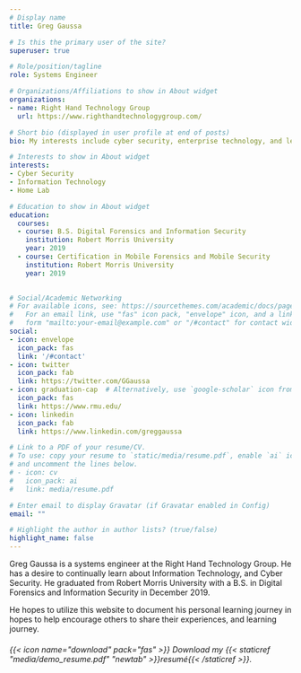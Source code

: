 ```yaml
---
# Display name
title: Greg Gaussa

# Is this the primary user of the site?
superuser: true

# Role/position/tagline
role: Systems Engineer

# Organizations/Affiliations to show in About widget
organizations:
- name: Right Hand Technology Group
  url: https://www.righthandtechnologygroup.com/

# Short bio (displayed in user profile at end of posts)
bio: My interests include cyber security, enterprise technology, and learning through my home lab.

# Interests to show in About widget
interests:
- Cyber Security
- Information Technology
- Home Lab

# Education to show in About widget
education:
  courses:
  - course: B.S. Digital Forensics and Information Security
    institution: Robert Morris University
    year: 2019
  - course: Certification in Mobile Forensics and Mobile Security
    institution: Robert Morris University
    year: 2019
 

# Social/Academic Networking
# For available icons, see: https://sourcethemes.com/academic/docs/page-builder/#icons
#   For an email link, use "fas" icon pack, "envelope" icon, and a link in the
#   form "mailto:your-email@example.com" or "/#contact" for contact widget.
social:
- icon: envelope
  icon_pack: fas
  link: '/#contact'
- icon: twitter
  icon_pack: fab
  link: https://twitter.com/GGaussa
- icon: graduation-cap  # Alternatively, use `google-scholar` icon from `ai` icon pack
  icon_pack: fas
  link: https://www.rmu.edu/
- icon: linkedin
  icon_pack: fab
  link: https://www.linkedin.com/greggaussa

# Link to a PDF of your resume/CV.
# To use: copy your resume to `static/media/resume.pdf`, enable `ai` icons in `params.toml`, 
# and uncomment the lines below.
# - icon: cv
#   icon_pack: ai
#   link: media/resume.pdf

# Enter email to display Gravatar (if Gravatar enabled in Config)
email: ""

# Highlight the author in author lists? (true/false)
highlight_name: false
---
```


Greg Gaussa is a systems engineer at the Right Hand Technology Group. He has a desire to continually learn about Information Technology, and Cyber Security. He graduated from Robert Morris University with a B.S. in Digital Forensics and Information Security in December 2019. 

He hopes to utilize this website to document his personal learning journey in hopes to help encourage others to share their experiences, and learning journey.

###### {{< icon name="download" pack="fas" >}} Download my {{< staticref "media/demo_resume.pdf" "newtab" >}}resumé{{< /staticref >}}.
